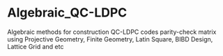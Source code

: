 # Algebraic_QC-LDPC
Algebraic methods for construction QC-LDPC codes parity-check matrix using Projective Geometry, Finite Geometry, Latin Square, BIBD Design, Lattice Grid and etc
